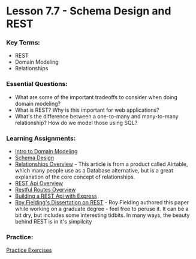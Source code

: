 # Lesson 7.7 - Schema Design and REST

### Key Terms:
+ REST
+ Domain Modeling
+ Relationships


### Essential Questions:
+ What are some of the important tradeoffs to consider when doing domain modeling?
+ What is REST? Why is this important for web applications?
+ What's the difference between a one-to-many and many-to-many relationship? How do we model those using SQL?

### Learning Assignments:
+ [Intro to Domain Modeling](https://medium.com/@olegchursin/a-brief-introduction-to-domain-modeling-862a30b38353)
+ [Schema Design](https://medium.com/@kimtnguyen/relational-database-schema-design-overview-70e447ff66f9)
+ [Relationships Overview](https://support.airtable.com/hc/en-us/articles/218734758-A-beginner-s-guide-to-many-to-many-relationships) - This article is from a product called Airtable, which many people use as a Database alternative, but is a great explanation of the core concept of relationships.
+ [REST Api Overview](https://www.youtube.com/watch?v=Q-BpqyOT3a8)
+ [Restful Routes Overview](https://medium.com/@atingenkay/restful-routes-what-are-they-8fe221521bb)
+ [Building a REST Api with Express](https://www.robinwieruch.de/node-express-server-rest-api)
+ [Roy Fielding's Dissertation on REST](https://www.ics.uci.edu/~fielding/pubs/dissertation/rest_arch_style.htm) - Roy Fielding authored this paper while working on a graduate degree - feel free to peruse it. It can be a bit dry, but includes some interesting tidbits. In many ways, the beauty behind REST is in it's simpilcity

### Practice:

[Practice Exercises](./practice/exercises.md)
